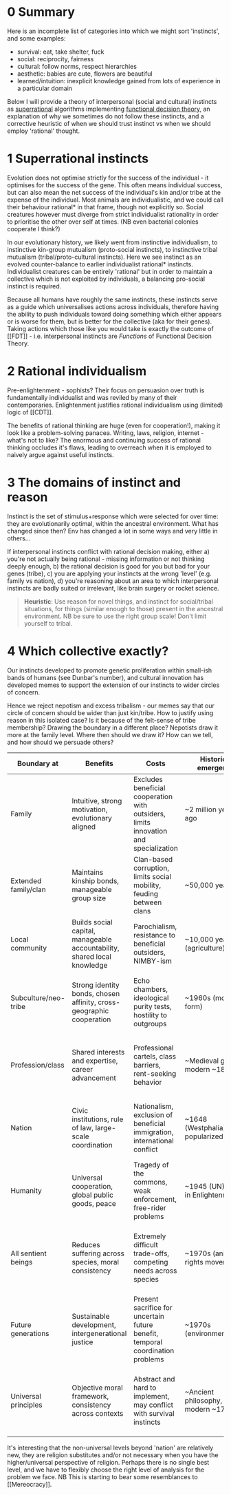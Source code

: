 # 0 Summary
Here is an incomplete list of categories into which we might sort 'instincts', and some examples:
- survival: eat, take shelter, fuck
- social: reciprocity, fairness
- cultural: follow norms, respect hierarchies
- aesthetic: babies are cute, flowers are beautiful
- learned/intuition: inexplicit knowledge gained from lots of experience in a particular domain

Below I will provide a theory of interpersonal (social and cultural) instincts as [superrational](https://www.lesswrong.com/w/superrationality) algorithms implementing [functional decision theory](FDT.md), an explanation of why we sometimes do not follow these instincts, and a corrective heuristic of when we should trust instinct vs when we should employ 'rational' thought.
# 1 Superrational instincts
Evolution does not optimise strictly for the success of the individual - it optimises for the success of the gene. This often means individual success, but can also mean the net success of the individual's kin and/or tribe at the expense of the individual. Most animals are individualistic, and we could call their behaviour rational* in that frame, though not explicitly so. Social creatures however must diverge from strict individualist rationality in order to prioritise the other over self at times. (NB even bacterial colonies cooperate I think?)

In our evolutionary history, we likely went from instinctive individualism, to instinctive kin-group mutualism (proto-social instincts), to instinctive tribal mutualism (tribal/proto-cultural instincts).
Here we see instinct as an evolved counter-balance to earlier individualist rational* instincts. Individualist creatures can be entirely 'rational' but in order to maintain a collective which is not exploited by individuals, a balancing pro-social instinct is required.

Because all humans have roughly the same instincts, these instincts serve as a guide which universalises actions across individuals, therefore having the ability to push individuals toward doing something which either appears or is worse for them, but is better for the collective (aka for their genes).
Taking actions which those like you would take is exactly the outcome of [[FDT]] - i.e. interpersonal instincts are _Functions_ of Functional Decision Theory.
# 2 Rational individualism
Pre-enlightenment - sophists? Their focus on persuasion over truth is fundamentally individualist and was reviled by many of their contemporaries.
Enlightenment justifies rational individualism using (limited) logic of [[CDT]].

The benefits of rational thinking are huge (even for cooperation!), making it look like a problem-solving panacea. Writing, laws, religion, internet - what's not to like? The enormous and continuing success of rational thinking occludes it's flaws, leading to overreach when it is employed to naively argue against useful instincts.
# 3 The domains of instinct and reason
Instinct is the set of stimulus+response which were selected for over time: they are evolutionarily optimal, within the ancestral environment. What has changed since then?
Env has changed a lot in some ways and very little in others...

If interpersonal instincts conflict with rational decision making, either a) you're not actually being rational - missing information or not thinking deeply enough, b) the rational decision is good for you but bad for your genes (tribe), c) you are applying your instincts at the wrong 'level' (e.g. family vs nation), d) you're reasoning about an area to which interpersonal instincts are badly suited or irrelevant, like brain surgery or rocket science. 

>**Heuristic**: Use reason for novel things, and instinct for social/tribal situations, for things (similar enough to those) present in the ancestral environment. NB be sure to use the right group scale! Don't limit yourself to tribal.

# 4 Which collective exactly?
Our instincts developed to promote genetic proliferation within small-ish bands of humans (see Dunbar's number), and cultural innovation has developed memes to support the extension of our instincts to wider circles of concern. 

Hence we reject nepotism and excess tribalism - our memes say that our circle of concern should be wider than just kin/tribe. How to justify using reason in this isolated case? Is it because of the felt-sense of tribe membership? Drawing the boundary in a different place? Nepotists draw it more at the family level. Where then should we draw it? How can we tell, and how should we persuade others?

|Boundary at|Benefits|Costs|Historical emergence|Supporting memes|
|---|---|---|---|---|
|Family|Intuitive, strong motivation, evolutionary aligned|Excludes beneficial cooperation with outsiders, limits innovation and specialization|~2 million years ago|"Blood is thicker than water", "Family first", "Honor thy father and mother"|
|Extended family/clan|Maintains kinship bonds, manageable group size|Clan-based corruption, limits social mobility, feuding between clans|~50,000 years ago|"Our bloodline", "Ancestral honor", "Clan loyalty", Scottish Highland culture|
|Local community|Builds social capital, manageable accountability, shared local knowledge|Parochialism, resistance to beneficial outsiders, NIMBY-ism|~10,000 years ago (agriculture)|"Community spirit", "Local pride", "Support local business", "Think globally, act locally"|
|Subculture/neo-tribe|Strong identity bonds, chosen affinity, cross-geographic cooperation|Echo chambers, ideological purity tests, hostility to outgroups|~1960s (modern form)|"Find your tribe", "Be authentic", "Community over competition", brand loyalty|
|Profession/class|Shared interests and expertise, career advancement|Professional cartels, class barriers, rent-seeking behavior|~Medieval guilds, modern ~1800s|"Professional standards", "Solidarity", "Class consciousness", "Professional courtesy"|
|Nation|Civic institutions, rule of law, large-scale coordination|Nationalism, exclusion of beneficial immigration, international conflict|~1648 (Westphalia), popularized 1800s|"Patriotism", "National interest", "One nation under God", "Make [country] great again"|
|Humanity|Universal cooperation, global public goods, peace|Tragedy of the commons, weak enforcement, free-rider problems|~1945 (UN), roots in Enlightenment|"Human rights", "We are one", "Global citizenship", "Think of the children"|
|All sentient beings|Reduces suffering across species, moral consistency|Extremely difficult trade-offs, competing needs across species|~1970s (animal rights movement)|"All creatures great and small", "Sentience matters", "Speciesism", "Compassion for all"|
|Future generations|Sustainable development, intergenerational justice|Present sacrifice for uncertain future benefit, temporal coordination problems|~1970s (environmentalism)|"For our children", "Seven generations", "Sustainable development", "Climate emergency"|
|Universal principles|Objective moral framework, consistency across contexts|Abstract and hard to implement, may conflict with survival instincts|~Ancient philosophy, modern ~1700s|"Do unto others", "Categorical imperative", "Justice is blind", "What would Jesus do?"|

It's interesting that the non-universal levels beyond 'nation' are relatively new, they are religion substitutes and/or not necessary when you have the higher/universal perspective of religion.
Perhaps there is no single best level, and we have to flexibly choose the right level of analysis for the problem we face.
NB This is starting to bear some resemblances to [[Mereocracy]].